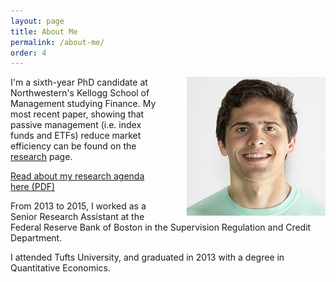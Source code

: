 ```yaml
---
layout: page
title: About Me
permalink: /about-me/
order: 4
---
```


<img src="/images/MC original.jpg"
style="float:right;margin-left:40px">

I'm a sixth-year PhD candidate at Northwestern's Kellogg School of Management studying Finance.  My most recent paper, showing that passive management (i.e. index funds and ETFs) reduce market efficiency can be found on the [research](http://marcosammon.com/research/) page. 

<p>
  <a href="/images/MS_research_agenda.pdf" target="_blank">
    Read about my research agenda here (PDF)
  </a>
</p>


From 2013 to 2015, I worked as a Senior Research Assistant at the Federal Reserve Bank of Boston in the Supervision Regulation and Credit Department.

I attended Tufts University, and graduated in 2013 with a degree in Quantitative Economics.
